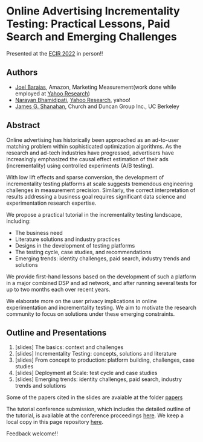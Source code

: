 # Online Advertising Incrementality Testing: Practical Lessons, Paid Search and Emerging Challenges

Presented at the [ECIR 2022](https://ecir2022.org/tutorials/) in person!!

## Authors
  - [Joel Barajas](http://www.linkedin.com/pub/joel-barajas/8/6b7/bb0), Amazon, Marketing Measurement(work done while employed at [Yahoo Research](https://research.yahoo.com/researchers/jbarajas?fr=crmas))
  - [Narayan Bhamidipati](https://www.linkedin.com/in/narayanb), [Yahoo Research](https://research.yahoo.com/researchers/narayanb?fr=crmas), yahoo!
  - [James G. Shanahan](https://www.linkedin.com/in/jimis/), Church and Duncan Group Inc., UC Berkeley

## Abstract

Online advertising has historically been approached as an ad-to-user matching problem within sophisticated optimization algorithms. As the research and ad-tech industries have progressed, advertisers have increasingly emphasized the causal effect estimation of their ads (incrementality) using controlled experiments (A/B testing). 

With low lift effects and sparse conversion, the development of incrementality testing platforms at scale suggests tremendous engineering challenges in measurement precision. Similarly, the correct interpretation of results addressing a business goal requires significant data science and experimentation research expertise. 

We propose a practical tutorial in the incrementality testing landscape, including:
- The business need
- Literature solutions and industry practices
- Designs in the development of testing platforms
- The testing cycle, case studies, and recommendations
- Emerging trends: identity challenges, paid search, industry trends and solutions

We provide first-hand lessons based on the development of such a platform in a major combined DSP and ad network, and after running several tests for up to two months each over recent years. 

We elaborate more on the user privacy implications in online experimentation and incrementality testing. We aim to motivate the research community to focus on solutions under these emerging constraints. 

## Outline and Presentations

1. [slides] The basics: context and challenges
2. [slides] Incrementality Testing: concepts, solutions and literature
3. [slides] From concept to production: platform building, challenges, case studies
4. [slides] Deployment at Scale: test cycle and case studies
5. [slides] Emerging trends: identity challenges, paid search, industry trends and solutions

Some of the papers cited in the slides are avaiable at the folder [papers](https://github.com/joel-barajas/cikm2021-incrementality-testing/tree/gh-pages/papers)

The tutorial conference submission, which includes the detailed outline of the tutorial, is available at the conference proceedings [here](https://link.springer.com/content/pdf/10.1007%2F978-3-030-99739-7_72.pdf). We keep a local copy in this page repository [here](https://github.com/joel-barajas/ecir2022-incrementality-testing/raw/gh-pages/Barajas2022_tutorial_ecir2022.pdf).

Feedback welcome!! 

